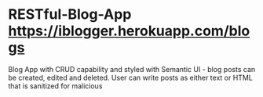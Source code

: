 # RESTful-Blog-App   https://iblogger.herokuapp.com/blogs

Blog App with CRUD capability and styled with Semantic UI - blog posts can be created, edited and deleted. User can write posts as either text or HTML that is sanitized for malicious <script> tags before being posted using the 'expressSanitizer' package. 


Front-end: 

  - styling done with Semantic UI CSS classes 
  
  - structure & behavior built with EJS (embedded JavaScript & HTML)
  
  
Back-end:

  - Node.js & Express.js server following a RESTful routing structure
  
  - MongoDB/Mongoose for data persistance & modelling - CRUD capability for Blog Posts
  
  - each post persisted to local database using Mongoose, including updates and deletion 
